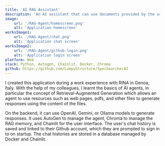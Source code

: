 ```yaml
---
title: 'AI RAG Assistant'
description: 'An AI assistant that can use documents provided by the user to answer queries'
image:
    url: '/RAG-Agent/homescreen.png'
    alt: 'Application homescreen'
worksImage1:
    url: '/RAG-Agent/chat.png'
    alt: 'Application chat screen'
worksImage2:
    url: '/RAG-Agent/github-login.png'
    alt: 'Application login screen'
platform: Web
stack: Python, Autogen, Chainlit, Docker, Chroma
github: https://github.com/LumpyStructure/SpecSearcherAI
---
```


I created this application during a work experience with RINA in Genoa, Italy. With the help of my colleagues, I learnt the basics of AI agents, in particular the concept of Retrieval-Augmented Generation which allows an agent to use resources such as web pages, pdfs, and other files to generate responses using the content of the files.

On the backend, it can use OpenAI, Gemini, or Ollama models to generate responses. It uses AutoGen to manage the agent, Chroma to manage the RAG memory, and Chainlit for the user interface. The user's chat history is saved and linked to their Github account, which they are prompted to sign in to on startup. The chat histories are stored in a database managed by Docker and Chainlit.